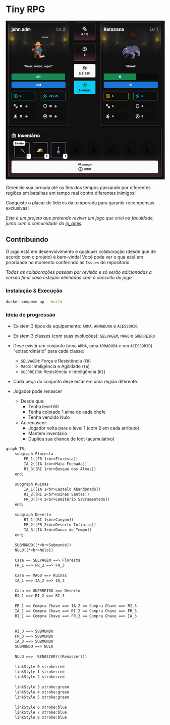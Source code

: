 # Tiny RPG

![tiny_rpg](demo.png)

Gerencie sua jornada até os fins dos tempos passando por diferentes regiões em batalhas em tempo real contra diferentes inimigos!

Conquiste o placar de líderes da temporada para garantir recompensas exclusivas!

*Este é um projeto que pretende reviver um jogo que criei na faculdade, junto com a comunidade do [jp_amis](https://www.twitch.tv/jp_amis).*

## Contribuindo
O jogo está em desenvolvimento e qualquer colaboração (desde que de acordo com o projeto) é bem-vinda! Você pode ver o que está em prioridade no momento conferindo as `Issues` do repositório.

*Todas as colaborações passam por revisão e só serão adicionadas a versão final caso estejam alinhadas com o conceito do jogo*

### Instalação & Execução
```bash
docker-compose up --build
```

### Ideia de progressão

- Existem 3 tipos de equipamento: `ARMA`, `ARMADURA` e `ACESSORIO`
- Existem 3 classes (com suas evoluções): `SELVAGEM`, `MAGO` e `GUERREIRO`

- Deve existir um conjunto (uma `ARMA`, uma `ARMADURA` e um `ACESSORIO`) "extraordinário" para cada classe:
    - `SELVAGEM`: Força e Resistência (`FR`)
    - `MAGO`: Inteligência e Agilidade (`IA`)
    - `GUERREIRO`: Resistência e Inteligência (`RI`)

- Cada peça do conjunto deve estar em uma região diferente.

- Jogador pode renascer
    - Desde que:
        - Tenha level 60
        - Tenha coletado 1 alma de cada chefe
        - Tenha vencido Nulo
    - Ao renascer:
        - Jogador volta para o level 1 (com 2 em cada atributo)
        - Mantem inventário
        - Duplica sua chance de loot (acumulativo)

```mermaid
graph TB;
    subgraph Floresta
        FR_1([FR 1<br>Floresta])
        IA_2([IA 1<br>Mata Fechada])
        RI_3([RI 1<br>Bosque das Almas])
    end;

    subgraph Ruínas
        IA_1([IA 1<br>Castelo Abandonado])
        RI_2([RI 2<br>Ruínas Santas])
        FR_3([FR 3<br>Cemitério Sacramentado])
    end;

    subgraph Deserto
        RI_1([RI 1<br>Canyon])
        FR_2([FR 2<br>Deserto Infinito])
        IA_3([IA 3<br>Dunas do Tempo])
    end;

    SUBMUNDO([*<br>Submundo])
    NULO([*<br>Nulo])
    
    Casa == SELVAGEM ==> Floresta
    FR_1 ==> FR_2 ==> FR_3

    Casa == MAGO ==> Ruínas
    IA_1 ==> IA_2 ==> IA_3

    Casa == GUERREIRO ==> Deserto
    RI_1 ==> RI_2 ==> RI_3

    FR_1 == Compra Chave ==> IA_2 == Compra Chave ==> RI_3
    IA_1 == Compra Chave ==> RI_2 == Compra Chave ==> FR_3
    RI_1 == Compra Chave ==> FR_2 == Compra Chave ==> IA_3


    RI_3 ==> SUBMUNDO
    FR_3 ==> SUBMUNDO
    IA_3 ==> SUBMUNDO
    SUBMUNDO ==> NULO

    NULO ==>  RENASCER(((Renascer)))

    linkStyle 0 stroke:red
    linkStyle 1 stroke:red
    linkStyle 2 stroke:red

    linkStyle 3 stroke:green
    linkStyle 4 stroke:green
    linkStyle 5 stroke:green

    linkStyle 6 stroke:blue
    linkStyle 7 stroke:blue
    linkStyle 8 stroke:blue
```